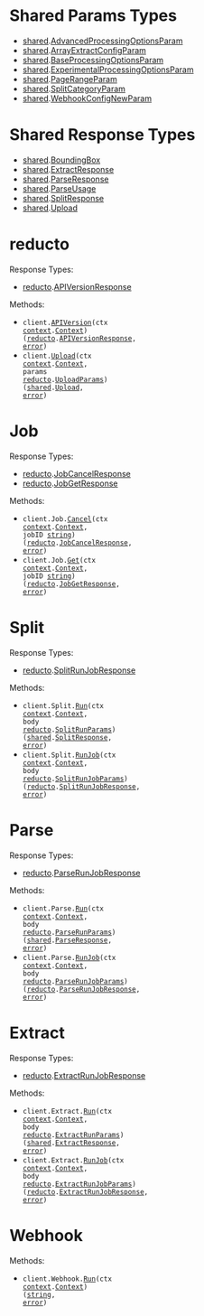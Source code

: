 # Shared Params Types

- <a href="https://pkg.go.dev/github.com/reductoai/reducto-go-sdk/shared">shared</a>.<a href="https://pkg.go.dev/github.com/reductoai/reducto-go-sdk/shared#AdvancedProcessingOptionsParam">AdvancedProcessingOptionsParam</a>
- <a href="https://pkg.go.dev/github.com/reductoai/reducto-go-sdk/shared">shared</a>.<a href="https://pkg.go.dev/github.com/reductoai/reducto-go-sdk/shared#ArrayExtractConfigParam">ArrayExtractConfigParam</a>
- <a href="https://pkg.go.dev/github.com/reductoai/reducto-go-sdk/shared">shared</a>.<a href="https://pkg.go.dev/github.com/reductoai/reducto-go-sdk/shared#BaseProcessingOptionsParam">BaseProcessingOptionsParam</a>
- <a href="https://pkg.go.dev/github.com/reductoai/reducto-go-sdk/shared">shared</a>.<a href="https://pkg.go.dev/github.com/reductoai/reducto-go-sdk/shared#ExperimentalProcessingOptionsParam">ExperimentalProcessingOptionsParam</a>
- <a href="https://pkg.go.dev/github.com/reductoai/reducto-go-sdk/shared">shared</a>.<a href="https://pkg.go.dev/github.com/reductoai/reducto-go-sdk/shared#PageRangeParam">PageRangeParam</a>
- <a href="https://pkg.go.dev/github.com/reductoai/reducto-go-sdk/shared">shared</a>.<a href="https://pkg.go.dev/github.com/reductoai/reducto-go-sdk/shared#SplitCategoryParam">SplitCategoryParam</a>
- <a href="https://pkg.go.dev/github.com/reductoai/reducto-go-sdk/shared">shared</a>.<a href="https://pkg.go.dev/github.com/reductoai/reducto-go-sdk/shared#WebhookConfigNewParam">WebhookConfigNewParam</a>

# Shared Response Types

- <a href="https://pkg.go.dev/github.com/reductoai/reducto-go-sdk/shared">shared</a>.<a href="https://pkg.go.dev/github.com/reductoai/reducto-go-sdk/shared#BoundingBox">BoundingBox</a>
- <a href="https://pkg.go.dev/github.com/reductoai/reducto-go-sdk/shared">shared</a>.<a href="https://pkg.go.dev/github.com/reductoai/reducto-go-sdk/shared#ExtractResponse">ExtractResponse</a>
- <a href="https://pkg.go.dev/github.com/reductoai/reducto-go-sdk/shared">shared</a>.<a href="https://pkg.go.dev/github.com/reductoai/reducto-go-sdk/shared#ParseResponse">ParseResponse</a>
- <a href="https://pkg.go.dev/github.com/reductoai/reducto-go-sdk/shared">shared</a>.<a href="https://pkg.go.dev/github.com/reductoai/reducto-go-sdk/shared#ParseUsage">ParseUsage</a>
- <a href="https://pkg.go.dev/github.com/reductoai/reducto-go-sdk/shared">shared</a>.<a href="https://pkg.go.dev/github.com/reductoai/reducto-go-sdk/shared#SplitResponse">SplitResponse</a>
- <a href="https://pkg.go.dev/github.com/reductoai/reducto-go-sdk/shared">shared</a>.<a href="https://pkg.go.dev/github.com/reductoai/reducto-go-sdk/shared#Upload">Upload</a>

# reducto

Response Types:

- <a href="https://pkg.go.dev/github.com/reductoai/reducto-go-sdk">reducto</a>.<a href="https://pkg.go.dev/github.com/reductoai/reducto-go-sdk#APIVersionResponse">APIVersionResponse</a>

Methods:

- <code title="get /version">client.<a href="https://pkg.go.dev/github.com/reductoai/reducto-go-sdk#ReductoService.APIVersion">APIVersion</a>(ctx <a href="https://pkg.go.dev/context">context</a>.<a href="https://pkg.go.dev/context#Context">Context</a>) (<a href="https://pkg.go.dev/github.com/reductoai/reducto-go-sdk">reducto</a>.<a href="https://pkg.go.dev/github.com/reductoai/reducto-go-sdk#APIVersionResponse">APIVersionResponse</a>, <a href="https://pkg.go.dev/builtin#error">error</a>)</code>
- <code title="post /upload">client.<a href="https://pkg.go.dev/github.com/reductoai/reducto-go-sdk#ReductoService.Upload">Upload</a>(ctx <a href="https://pkg.go.dev/context">context</a>.<a href="https://pkg.go.dev/context#Context">Context</a>, params <a href="https://pkg.go.dev/github.com/reductoai/reducto-go-sdk">reducto</a>.<a href="https://pkg.go.dev/github.com/reductoai/reducto-go-sdk#UploadParams">UploadParams</a>) (<a href="https://pkg.go.dev/github.com/reductoai/reducto-go-sdk/shared">shared</a>.<a href="https://pkg.go.dev/github.com/reductoai/reducto-go-sdk/shared#Upload">Upload</a>, <a href="https://pkg.go.dev/builtin#error">error</a>)</code>

# Job

Response Types:

- <a href="https://pkg.go.dev/github.com/reductoai/reducto-go-sdk">reducto</a>.<a href="https://pkg.go.dev/github.com/reductoai/reducto-go-sdk#JobCancelResponse">JobCancelResponse</a>
- <a href="https://pkg.go.dev/github.com/reductoai/reducto-go-sdk">reducto</a>.<a href="https://pkg.go.dev/github.com/reductoai/reducto-go-sdk#JobGetResponse">JobGetResponse</a>

Methods:

- <code title="post /cancel/{job_id}">client.Job.<a href="https://pkg.go.dev/github.com/reductoai/reducto-go-sdk#JobService.Cancel">Cancel</a>(ctx <a href="https://pkg.go.dev/context">context</a>.<a href="https://pkg.go.dev/context#Context">Context</a>, jobID <a href="https://pkg.go.dev/builtin#string">string</a>) (<a href="https://pkg.go.dev/github.com/reductoai/reducto-go-sdk">reducto</a>.<a href="https://pkg.go.dev/github.com/reductoai/reducto-go-sdk#JobCancelResponse">JobCancelResponse</a>, <a href="https://pkg.go.dev/builtin#error">error</a>)</code>
- <code title="get /job/{job_id}">client.Job.<a href="https://pkg.go.dev/github.com/reductoai/reducto-go-sdk#JobService.Get">Get</a>(ctx <a href="https://pkg.go.dev/context">context</a>.<a href="https://pkg.go.dev/context#Context">Context</a>, jobID <a href="https://pkg.go.dev/builtin#string">string</a>) (<a href="https://pkg.go.dev/github.com/reductoai/reducto-go-sdk">reducto</a>.<a href="https://pkg.go.dev/github.com/reductoai/reducto-go-sdk#JobGetResponse">JobGetResponse</a>, <a href="https://pkg.go.dev/builtin#error">error</a>)</code>

# Split

Response Types:

- <a href="https://pkg.go.dev/github.com/reductoai/reducto-go-sdk">reducto</a>.<a href="https://pkg.go.dev/github.com/reductoai/reducto-go-sdk#SplitRunJobResponse">SplitRunJobResponse</a>

Methods:

- <code title="post /split">client.Split.<a href="https://pkg.go.dev/github.com/reductoai/reducto-go-sdk#SplitService.Run">Run</a>(ctx <a href="https://pkg.go.dev/context">context</a>.<a href="https://pkg.go.dev/context#Context">Context</a>, body <a href="https://pkg.go.dev/github.com/reductoai/reducto-go-sdk">reducto</a>.<a href="https://pkg.go.dev/github.com/reductoai/reducto-go-sdk#SplitRunParams">SplitRunParams</a>) (<a href="https://pkg.go.dev/github.com/reductoai/reducto-go-sdk/shared">shared</a>.<a href="https://pkg.go.dev/github.com/reductoai/reducto-go-sdk/shared#SplitResponse">SplitResponse</a>, <a href="https://pkg.go.dev/builtin#error">error</a>)</code>
- <code title="post /split_async">client.Split.<a href="https://pkg.go.dev/github.com/reductoai/reducto-go-sdk#SplitService.RunJob">RunJob</a>(ctx <a href="https://pkg.go.dev/context">context</a>.<a href="https://pkg.go.dev/context#Context">Context</a>, body <a href="https://pkg.go.dev/github.com/reductoai/reducto-go-sdk">reducto</a>.<a href="https://pkg.go.dev/github.com/reductoai/reducto-go-sdk#SplitRunJobParams">SplitRunJobParams</a>) (<a href="https://pkg.go.dev/github.com/reductoai/reducto-go-sdk">reducto</a>.<a href="https://pkg.go.dev/github.com/reductoai/reducto-go-sdk#SplitRunJobResponse">SplitRunJobResponse</a>, <a href="https://pkg.go.dev/builtin#error">error</a>)</code>

# Parse

Response Types:

- <a href="https://pkg.go.dev/github.com/reductoai/reducto-go-sdk">reducto</a>.<a href="https://pkg.go.dev/github.com/reductoai/reducto-go-sdk#ParseRunJobResponse">ParseRunJobResponse</a>

Methods:

- <code title="post /parse">client.Parse.<a href="https://pkg.go.dev/github.com/reductoai/reducto-go-sdk#ParseService.Run">Run</a>(ctx <a href="https://pkg.go.dev/context">context</a>.<a href="https://pkg.go.dev/context#Context">Context</a>, body <a href="https://pkg.go.dev/github.com/reductoai/reducto-go-sdk">reducto</a>.<a href="https://pkg.go.dev/github.com/reductoai/reducto-go-sdk#ParseRunParams">ParseRunParams</a>) (<a href="https://pkg.go.dev/github.com/reductoai/reducto-go-sdk/shared">shared</a>.<a href="https://pkg.go.dev/github.com/reductoai/reducto-go-sdk/shared#ParseResponse">ParseResponse</a>, <a href="https://pkg.go.dev/builtin#error">error</a>)</code>
- <code title="post /parse_async">client.Parse.<a href="https://pkg.go.dev/github.com/reductoai/reducto-go-sdk#ParseService.RunJob">RunJob</a>(ctx <a href="https://pkg.go.dev/context">context</a>.<a href="https://pkg.go.dev/context#Context">Context</a>, body <a href="https://pkg.go.dev/github.com/reductoai/reducto-go-sdk">reducto</a>.<a href="https://pkg.go.dev/github.com/reductoai/reducto-go-sdk#ParseRunJobParams">ParseRunJobParams</a>) (<a href="https://pkg.go.dev/github.com/reductoai/reducto-go-sdk">reducto</a>.<a href="https://pkg.go.dev/github.com/reductoai/reducto-go-sdk#ParseRunJobResponse">ParseRunJobResponse</a>, <a href="https://pkg.go.dev/builtin#error">error</a>)</code>

# Extract

Response Types:

- <a href="https://pkg.go.dev/github.com/reductoai/reducto-go-sdk">reducto</a>.<a href="https://pkg.go.dev/github.com/reductoai/reducto-go-sdk#ExtractRunJobResponse">ExtractRunJobResponse</a>

Methods:

- <code title="post /extract">client.Extract.<a href="https://pkg.go.dev/github.com/reductoai/reducto-go-sdk#ExtractService.Run">Run</a>(ctx <a href="https://pkg.go.dev/context">context</a>.<a href="https://pkg.go.dev/context#Context">Context</a>, body <a href="https://pkg.go.dev/github.com/reductoai/reducto-go-sdk">reducto</a>.<a href="https://pkg.go.dev/github.com/reductoai/reducto-go-sdk#ExtractRunParams">ExtractRunParams</a>) (<a href="https://pkg.go.dev/github.com/reductoai/reducto-go-sdk/shared">shared</a>.<a href="https://pkg.go.dev/github.com/reductoai/reducto-go-sdk/shared#ExtractResponse">ExtractResponse</a>, <a href="https://pkg.go.dev/builtin#error">error</a>)</code>
- <code title="post /extract_async">client.Extract.<a href="https://pkg.go.dev/github.com/reductoai/reducto-go-sdk#ExtractService.RunJob">RunJob</a>(ctx <a href="https://pkg.go.dev/context">context</a>.<a href="https://pkg.go.dev/context#Context">Context</a>, body <a href="https://pkg.go.dev/github.com/reductoai/reducto-go-sdk">reducto</a>.<a href="https://pkg.go.dev/github.com/reductoai/reducto-go-sdk#ExtractRunJobParams">ExtractRunJobParams</a>) (<a href="https://pkg.go.dev/github.com/reductoai/reducto-go-sdk">reducto</a>.<a href="https://pkg.go.dev/github.com/reductoai/reducto-go-sdk#ExtractRunJobResponse">ExtractRunJobResponse</a>, <a href="https://pkg.go.dev/builtin#error">error</a>)</code>

# Webhook

Methods:

- <code title="post /configure_webhook">client.Webhook.<a href="https://pkg.go.dev/github.com/reductoai/reducto-go-sdk#WebhookService.Run">Run</a>(ctx <a href="https://pkg.go.dev/context">context</a>.<a href="https://pkg.go.dev/context#Context">Context</a>) (<a href="https://pkg.go.dev/builtin#string">string</a>, <a href="https://pkg.go.dev/builtin#error">error</a>)</code>
